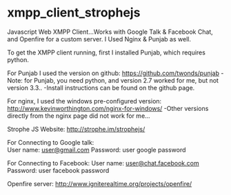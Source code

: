 xmpp_client_strophejs
=====================

Javascript Web XMPP Client...Works with Google Talk &amp; Facebook Chat, and Openfire for a custom server.
I Used Nginx &amp; Punjab as well.

To get the XMPP client running, first I installed Punjab, which requires python. 

For Punjab I used the version on github: https://github.com/twonds/punjab
-Note: for Punjab, you need python, and version 2.7 worked for me, but not version 3.3..
-Install instructions can be found on the github page.

For nginx, I used the windows pre-configured version: http://www.kevinworthington.com/nginx-for-windows/
-Other versions directly from the nginx page did not work for me...

Strophe JS Website: http://strophe.im/strophejs/

For Connecting to Google talk: </br>
User name: user@gmail.com
Password: user google password

For Connecting to Facebook:
User name: user@chat.facebook.com
Password: user facebook password

Openfire server: http://www.igniterealtime.org/projects/openfire/
